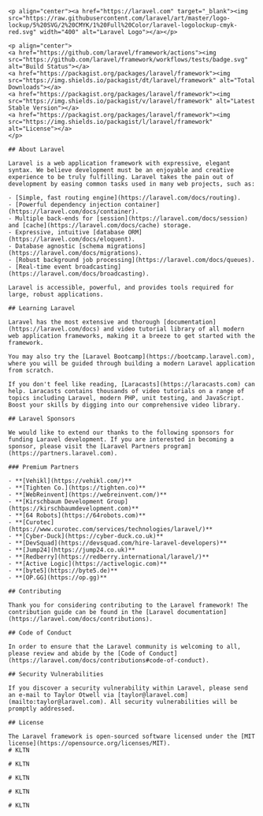     <p align="center"><a href="https://laravel.com" target="_blank"><img src="https://raw.githubusercontent.com/laravel/art/master/logo-lockup/5%20SVG/2%20CMYK/1%20Full%20Color/laravel-logolockup-cmyk-red.svg" width="400" alt="Laravel Logo"></a></p>
    
    <p align="center">
    <a href="https://github.com/laravel/framework/actions"><img src="https://github.com/laravel/framework/workflows/tests/badge.svg" alt="Build Status"></a>
    <a href="https://packagist.org/packages/laravel/framework"><img src="https://img.shields.io/packagist/dt/laravel/framework" alt="Total Downloads"></a>
    <a href="https://packagist.org/packages/laravel/framework"><img src="https://img.shields.io/packagist/v/laravel/framework" alt="Latest Stable Version"></a>
    <a href="https://packagist.org/packages/laravel/framework"><img src="https://img.shields.io/packagist/l/laravel/framework" alt="License"></a>
    </p>
    
    ## About Laravel
    
    Laravel is a web application framework with expressive, elegant syntax. We believe development must be an enjoyable and creative experience to be truly fulfilling. Laravel takes the pain out of development by easing common tasks used in many web projects, such as:
    
    - [Simple, fast routing engine](https://laravel.com/docs/routing).
    - [Powerful dependency injection container](https://laravel.com/docs/container).
    - Multiple back-ends for [session](https://laravel.com/docs/session) and [cache](https://laravel.com/docs/cache) storage.
    - Expressive, intuitive [database ORM](https://laravel.com/docs/eloquent).
    - Database agnostic [schema migrations](https://laravel.com/docs/migrations).
    - [Robust background job processing](https://laravel.com/docs/queues).
    - [Real-time event broadcasting](https://laravel.com/docs/broadcasting).
    
    Laravel is accessible, powerful, and provides tools required for large, robust applications.
    
    ## Learning Laravel
    
    Laravel has the most extensive and thorough [documentation](https://laravel.com/docs) and video tutorial library of all modern web application frameworks, making it a breeze to get started with the framework.
    
    You may also try the [Laravel Bootcamp](https://bootcamp.laravel.com), where you will be guided through building a modern Laravel application from scratch.
    
    If you don't feel like reading, [Laracasts](https://laracasts.com) can help. Laracasts contains thousands of video tutorials on a range of topics including Laravel, modern PHP, unit testing, and JavaScript. Boost your skills by digging into our comprehensive video library.
    
    ## Laravel Sponsors
    
    We would like to extend our thanks to the following sponsors for funding Laravel development. If you are interested in becoming a sponsor, please visit the [Laravel Partners program](https://partners.laravel.com).
    
    ### Premium Partners
    
    - **[Vehikl](https://vehikl.com/)**
    - **[Tighten Co.](https://tighten.co)**
    - **[WebReinvent](https://webreinvent.com/)**
    - **[Kirschbaum Development Group](https://kirschbaumdevelopment.com)**
    - **[64 Robots](https://64robots.com)**
    - **[Curotec](https://www.curotec.com/services/technologies/laravel/)**
    - **[Cyber-Duck](https://cyber-duck.co.uk)**
    - **[DevSquad](https://devsquad.com/hire-laravel-developers)**
    - **[Jump24](https://jump24.co.uk)**
    - **[Redberry](https://redberry.international/laravel/)**
    - **[Active Logic](https://activelogic.com)**
    - **[byte5](https://byte5.de)**
    - **[OP.GG](https://op.gg)**
    
    ## Contributing
    
    Thank you for considering contributing to the Laravel framework! The contribution guide can be found in the [Laravel documentation](https://laravel.com/docs/contributions).
    
    ## Code of Conduct
    
    In order to ensure that the Laravel community is welcoming to all, please review and abide by the [Code of Conduct](https://laravel.com/docs/contributions#code-of-conduct).
    
    ## Security Vulnerabilities
    
    If you discover a security vulnerability within Laravel, please send an e-mail to Taylor Otwell via [taylor@laravel.com](mailto:taylor@laravel.com). All security vulnerabilities will be promptly addressed.
    
    ## License
    
    The Laravel framework is open-sourced software licensed under the [MIT license](https://opensource.org/licenses/MIT).
    #   K L T N 
     
     #   K L T N 
     
     #   K L T N 
     
     #   K L T N 
     
     #   K L T N 
     
     
